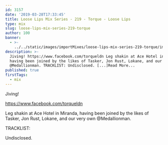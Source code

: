 ```yaml
---
id: 3157
date: '2019-03-28T17:33:45'
title: Loose Lips Mix Series - 219 - Torque - Loose Lips
type: mix
slug: loose-lips-mix-series-219-torque
author: 100
banner:
  - >-
    ../../static/images/importMixes/loose-lips-mix-series-219-torque/image3157.jpeg
description: >-
  Jiving! https://www.facebook.com/torqueldn Leg shakin at Ace Hotel in Miranda,
  having been joined by the likes of Tasker, Jon Rust, Lokane, and our very own
  @Medallionman. TRACKLIST: Undisclosed. [...]Read More...
published: true
firstTags:
  - mix
---
```

Jiving!

https://www.facebook.com/torqueldn

Leg shakin at Ace Hotel in Miranda, having been joined by the likes of Tasker, Jon Rust, Lokane, and our very own @Medallionman.

TRACKLIST:

Undisclosed.